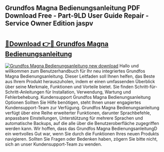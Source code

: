 ## Grundfos Magna Bedienungsanleitung PDF Download Free - Part-9LD User Guide Repair - Service Owner Edition jaspv

# <h2><a href="http://df66cz.blite.top/?on=Grundfos+Magna+Bedienungsanleitung">🔗Download 👉🔴 Grundfos Magna Bedienungsanleitung</a></h2>

[![Grundfos Magna Bedienungsanleitung new download](https://i.imgur.com/lujVjoI.png)](http://df66cz.blite.top/?on=Grundfos+Magna+Bedienungsanleitung)
Hallo und willkommen zum Benutzerhandbuch für Ihr neu integriertes Grundfos Magna Bedienungsanleitung. Dieser Leitfaden soll Ihnen helfen, das Beste aus Ihrem Produkt herauszuholen, indem er einen umfassenden Überblick über seine Merkmale, Funktionen und Vorteile bietet. Sie finden Schritt-für-Schritt-Anleitungen für Installation, Verwendung, Wartung und Fehlerbehebung. Kundensupport Grundfos Magna Bedienungsanleitung Optionen Sollten Sie Hilfe benötigen, steht Ihnen unser engagiertes Kundensupport-Team zur Verfügung. Grundfos Magna Bedienungsanleitung verfügt über eine Reihe erweiterter Funktionen, darunter Sprachbefehle, anpassbare Einstellungen, Unterstützung für mehrere Sprachen und automatische Backups, auf die alle über die Benutzeroberfläche zugegriffen werden kann. Wir hoffen, dass das Grundfos Magna BedienungsanleitungD ein wertvolles Gut war, wenn Sie durch die Funktionen Ihres neuen Produkts navigieren. Sollten Sie Fragen oder Bedenken haben, zögern Sie bitte nicht, sich an unser Kundensupport-Team zu wenden.
